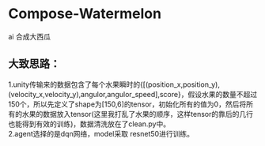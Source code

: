 # Compose-Watermelon
ai 合成大西瓜
## 大致思路：
1.unity传输来的数据包含了每个水果瞬时的{[(position_x,position_y),(velocity_x,velocity_y),angulor,angulor_speed],score}，假设水果的数量不超过150个，所以先定义了shape为[150,6]的tensor，初始化所有的值为0，然后将所有的水果的数据放入tensor(这里我打乱了水果的顺序，这样tensor的靠后的几行也能得到有效的训练)，数据清洗放在了clean.py中。
<br/>
2.agent选择的是dqn网络，model采取 resnet50进行训练。  
<br/>

